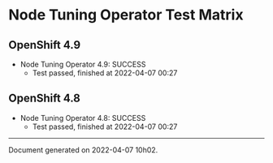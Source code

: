 
Node Tuning Operator Test Matrix
================================

OpenShift 4.9
-------------



* Node Tuning Operator 4.9: SUCCESS
  - Test passed, finished at 2022-04-07 00:27






OpenShift 4.8
-------------



* Node Tuning Operator 4.8: SUCCESS
  - Test passed, finished at 2022-04-07 00:27






---
Document generated on 2022-04-07 10h02.
